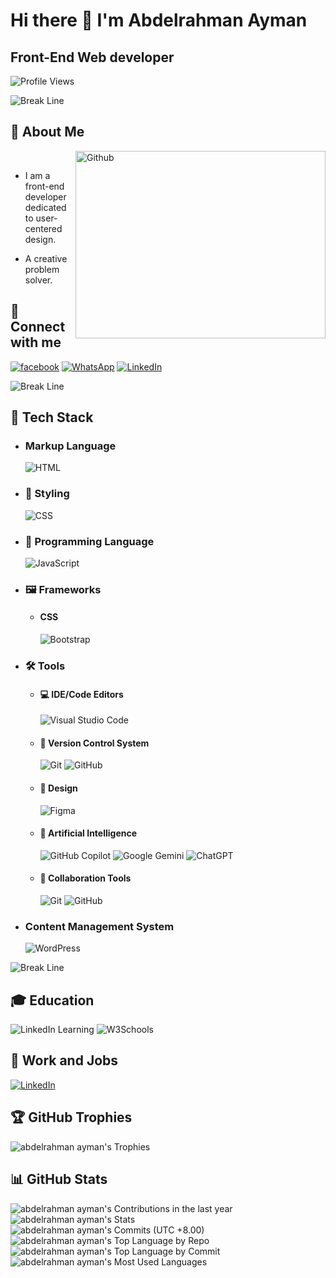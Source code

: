 # Hi there 👋 I'm Abdelrahman Ayman
## Front-End Web developer


![Profile Views](https://komarev.com/ghpvc/?username=abdelrahmanayman3&label=Profile%20views&color=0e75b6&style=flat)

![Break Line](https://user-images.githubusercontent.com/73097560/115834477-dbab4500-a447-11eb-908a-139a6edaec5c.gif)

## 💫 About Me
<picture>
  <img width="400" height="300" align="right" alt="Github" src="https://github.githubassets.com/images/modules/profile/profile-first-issue-dark.svg" /></picture>&nbsp;

- I am a front-end developer dedicated to user-centered design.


- A creative problem solver.


## 🤝 Connect with me
[![facebook](https://img.shields.io/badge/facebook-0A66C2?logo=facebook&logoColor=fff)](https://www.facebook.com/BooDA.Ayman228/)
[![WhatsApp](https://img.shields.io/badge/WhatsApp-25D366?logo=whatsapp&logoColor=white)](https://wa.me/+201275152550)
[![LinkedIn](https://img.shields.io/badge/LinkedIn-0A66C2?logo=linkedin&logoColor=fff)](https://www.linkedin.com/in/abdelrahman-ayman-4891b2308?utm_source=share&utm_campaign=share_via&utm_content=profile&utm_medium=ios_app)

![Break Line](https://user-images.githubusercontent.com/73097560/115834477-dbab4500-a447-11eb-908a-139a6edaec5c.gif)

## 🧳 Tech Stack

- ### Markup Language
  ![HTML](https://img.shields.io/badge/HTML-%23E34F26.svg?logo=html5&logoColor=white)

- ### 🎨 Styling
  ![CSS](https://img.shields.io/badge/CSS-1572B6?logo=css3&logoColor=fff)

- ### 🧠 Programming Language
  ![JavaScript](https://img.shields.io/badge/JavaScript-F7DF1E?logo=javascript&logoColor=000)

- ### 🖼️ Frameworks

  - #### CSS
    ![Bootstrap](https://img.shields.io/badge/Bootstrap-7952B3?logo=bootstrap&logoColor=fff)


- ### 🛠️ Tools

  - #### 💻 IDE/Code Editors
    ![Visual Studio Code](https://custom-icon-badges.demolab.com/badge/Visual%20Studio%20Code-0078d7.svg?logo=vsc&logoColor=white)
    
    
  - #### 🔖 Version Control System
    ![Git](https://img.shields.io/badge/Git-F05032?logo=git&logoColor=fff)
    ![GitHub](https://img.shields.io/badge/GitHub-%23121011.svg?logo=github&logoColor=white)
  
  - #### 🎨 Design
  
    ![Figma](https://img.shields.io/badge/Figma-F24E1E?logo=figma&logoColor=white)
  
  - #### 🤖 Artificial Intelligence
    ![GitHub Copilot](https://img.shields.io/badge/GitHub%20Copilot-000?logo=githubcopilot&logoColor=fff)
    ![Google Gemini](https://img.shields.io/badge/Google%20Gemini-886FBF?logo=googlegemini&logoColor=fff)
    ![ChatGPT](https://img.shields.io/badge/ChatGPT-74aa9c?logo=openai&logoColor=white)

  - #### 🤝 Collaboration Tools
    ![Git](https://img.shields.io/badge/Git-F05032?logo=git&logoColor=fff)
    ![GitHub](https://img.shields.io/badge/GitHub-%23121011.svg?logo=github&logoColor=white)
  


- ### Content Management System
  ![WordPress](https://img.shields.io/badge/WordPress-%2321759B.svg?logo=wordpress&logoColor=white)
  
![Break Line](https://user-images.githubusercontent.com/73097560/115834477-dbab4500-a447-11eb-908a-139a6edaec5c.gif)

## 🎓 Education
![LinkedIn Learning](https://img.shields.io/badge/LinkedIn%20Learning-0A66C2?logo=linkedin&logoColor=fff)
![W3Schools](https://img.shields.io/badge/W3Schools-04AA6D?logo=w3schools&logoColor=fff)


## 💼 Work and Jobs
[![LinkedIn](https://img.shields.io/badge/LinkedIn-0A66C2?logo=linkedin&logoColor=fff)](https://www.linkedin.com/in/abdelrahman-ayman-4891b2308?utm_source=share&utm_campaign=share_via&utm_content=profile&utm_medium=ios_app)
## 🏆 GitHub Trophies
![abdelrahman ayman's Trophies](https://github-trophies.vercel.app/?username=abdelrahmanayman3&theme=radical&no-frame=false&no-bg=false&margin-w=4)

## 📊 GitHub Stats
![abdelrahman ayman's Contributions in the last year](http://github-profile-summary-cards.vercel.app/api/cards/profile-details?username=abdelrahmanayman3&theme=dark)
![abdelrahman ayman's Stats](http://github-profile-summary-cards.vercel.app/api/cards/stats?username=abdelrahmanayman3&theme=dark&show_icons=true&hide_border=true&count_private=true)
![abdelrahman ayman's Commits (UTC +8.00)](http://github-profile-summary-cards.vercel.app/api/cards/productive-time?username=abdelrahmanayman3&theme=dark&utcOffset=8)
![abdelrahman ayman's Top Language by Repo](http://github-profile-summary-cards.vercel.app/api/cards/repos-per-language?username=abdelrahmanayman3&theme=dark)
![abdelrahman ayman's Top Language by Commit](http://github-profile-summary-cards.vercel.app/api/cards/most-commit-language?username=abdelrahmanayman3&theme=dark) <br>
![abdelrahman ayman's Most Used Languages](https://github-readme-stats.vercel.app/api/top-langs/?username=abdelrahmanayman3&theme=dark&show_icons=true&hide_border=true)


<!---
abdelrahmanayman3/abdelrahmanayman3 is a ✨ special ✨ repository because its `README.md` (this file) appears on your GitHub profile.
You can click the Preview link to take a look at your changes.
--->
